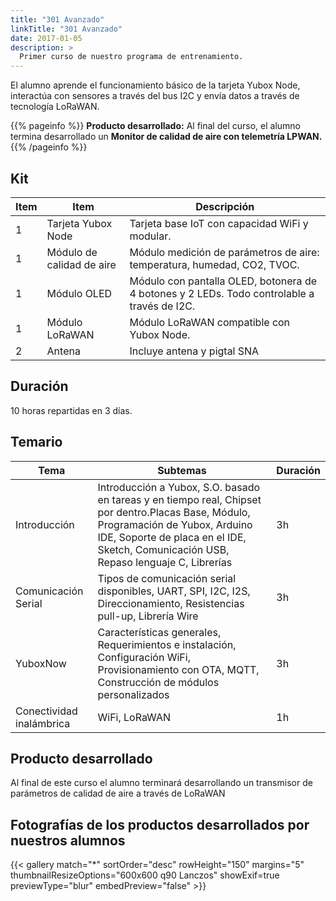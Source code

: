 ```yaml
---
title: "301 Avanzado" 
linkTitle: "301 Avanzado"
date: 2017-01-05
description: >
  Primer curso de nuestro programa de entrenamiento. 
---
```

El alumno aprende el funcionamiento básico de la tarjeta Yubox Node, interactúa con sensores a través del bus I2C y envía datos a través de tecnología LoRaWAN.

{{% pageinfo %}}
 **Producto desarrollado:** Al final del curso, el alumno termina desarrollado un **Monitor de calidad de aire con telemetría LPWAN.**
{{% /pageinfo %}}

## Kit

| Item            | Item           | Descripción     |
|-------------------|-----------------|----------|
| 1 | Tarjeta Yubox Node | Tarjeta base IoT con capacidad WiFi y modular. |
| 1 | Módulo de calidad de aire | Módulo medición de parámetros de aire: temperatura, humedad, CO2, TVOC. |
| 1 | Módulo OLED | Módulo con pantalla OLED, botonera de 4 botones y 2 LEDs. Todo controlable a través de I2C. |
| 1 | Módulo LoRaWAN | Módulo LoRaWAN compatible con Yubox Node. |
| 2 | Antena | Incluye antena y pigtal SNA |

## Duración

10 horas repartidas en 3 días.

## Temario

| Tema            | Subtemas           | Duración     |
|-------------------|-----------------|----------|
| Introducción   | Introducción a Yubox, S.O. basado en tareas y en tiempo real, Chipset por dentro.Placas Base, Módulo, Programación de Yubox, Arduino IDE, Soporte de placa en el IDE, Sketch, Comunicación USB, Repaso lenguaje C, Librerías | 3h | 
| Comunicación Serial | Tipos de comunicación serial disponibles, UART, SPI, I2C, I2S, Direccionamiento, Resistencias pull-up, Librería Wire | 3h |
| YuboxNow | Características generales, Requerimientos e instalación, Configuración WiFi, Provisionamiento con OTA, MQTT, Construcción de módulos personalizados | 3h |
| Conectividad inalámbrica | WiFi, LoRaWAN | 1h |

## Producto desarrollado

Al final de este curso el alumno terminará desarrollando un transmisor de parámetros de calidad de aire a través de LoRaWAN

## Fotografías de los productos desarrollados por nuestros alumnos

{{< gallery match="*" sortOrder="desc" rowHeight="150" margins="5" thumbnailResizeOptions="600x600 q90 Lanczos" showExif=true previewType="blur" embedPreview="false" >}}
